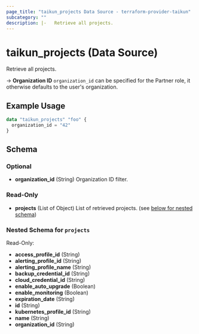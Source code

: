 ```yaml
---
page_title: "taikun_projects Data Source - terraform-provider-taikun"
subcategory: ""
description: |-   Retrieve all projects.
---
```


# taikun_projects (Data Source)

Retrieve all projects.

-> **Organization ID** `organization_id` can be specified for the Partner role, it otherwise defaults to the user's organization.

## Example Usage

```terraform
data "taikun_projects" "foo" {
  organization_id = "42"
}
```

<!-- schema generated by tfplugindocs -->
## Schema

### Optional

- **organization_id** (String) Organization ID filter.

### Read-Only

- **projects** (List of Object) List of retrieved projects. (see [below for nested schema](#nestedatt--projects))

<a id="nestedatt--projects"></a>
### Nested Schema for `projects`

Read-Only:

- **access_profile_id** (String)
- **alerting_profile_id** (String)
- **alerting_profile_name** (String)
- **backup_credential_id** (String)
- **cloud_credential_id** (String)
- **enable_auto_upgrade** (Boolean)
- **enable_monitoring** (Boolean)
- **expiration_date** (String)
- **id** (String)
- **kubernetes_profile_id** (String)
- **name** (String)
- **organization_id** (String)


